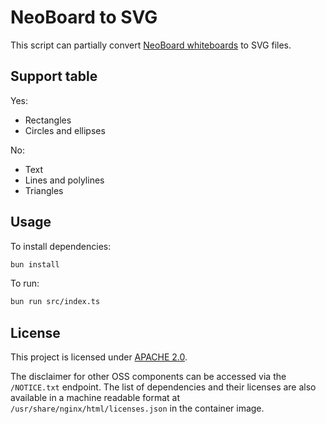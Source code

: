 # NeoBoard to SVG

This script can partially convert [NeoBoard whiteboards](https://neoboard.io/) to SVG files.

## Support table

Yes:
- Rectangles
- Circles and ellipses

No:
- Text
- Lines and polylines
- Triangles

## Usage

To install dependencies:

```bash
bun install
```

To run:

```bash
bun run src/index.ts
```

## License

This project is licensed under [APACHE 2.0](./LICENSE).

The disclaimer for other OSS components can be accessed via the `/NOTICE.txt` endpoint.
The list of dependencies and their licenses are also available in a machine readable format at `/usr/share/nginx/html/licenses.json` in the container image.
